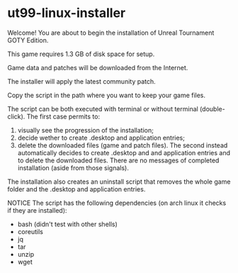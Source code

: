 # ut99-linux-installer

Welcome! You are about to begin the installation of Unreal Tournament GOTY Edition.

This game requires 1.3 GB of disk space for setup.

Game data and patches will be downloaded from the Internet.

The installer will apply the latest community patch.

Copy the script in the path where you want to keep your game files.

The script can be both executed with terminal or without terminal (double-click).
The first case permits to:
1) visually see the progression of the installation;
2) decide wether to create .desktop and application entries;
3) delete the downloaded files (game and patch files).
The second instead automatically decides to create .desktop and and application entries and to delete the downloaded files. There are no messages of completed installation (aside from those signals).

The installation also creates an uninstall script that removes the whole game folder and the .desktop and application entries.

NOTICE
The script has the following dependencies (on arch linux it checks if they are installed):
- bash (didn't test with other shells)
- coreutils
- jq
- tar
- unzip
- wget
